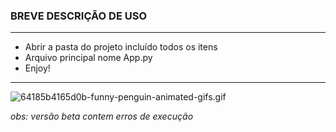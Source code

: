 ### BREVE DESCRIÇÃO DE USO

---

- Abrir a pasta do projeto incluído todos os itens
- Arquivo principal nome App.py
- Enjoy!

---

![64185b4165d0b-funny-penguin-animated-gifs.gif](https://i.graphicmama.com/uploads/2023/3/64185b4165d0b-funny-penguin-animated-gifs.gif)

_obs: versão beta contem erros de execução_
